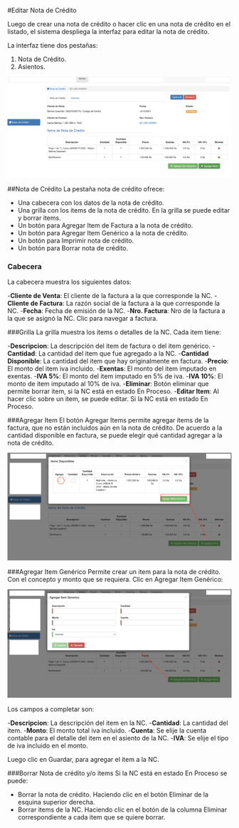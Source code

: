 #Editar Nota de Crédito

Luego de crear una nota de crédito o hacer clic en una nota de crédito en el listado, el sistema
despliega la interfaz para editar la nota de crédito.

La interfaz tiene dos pestañas:

1. Nota de Crédito.
2. Asientos.

![Editar Nota de Crédito](img/editar_nota_de_credito.png)

##Nota de Crédito
La pestaña nota de crédito ofrece:

 - Una cabecera con los datos de la nota de crédito.
 - Una grilla con los items de la nota de crédito. En la grilla se puede editar y borrar items.
 - Un botón para Agregar Item de Factura a la nota de crédito.
 - Un botón para Agregar Item Genérico a la nota de crédito.
 - Un botón para Imprimir nota de crédito.
 - Un botón para Borrar nota de crédito.

### Cabecera
La cabecera muestra los siguientes datos:

-**Cliente de Venta**: El cliente de la factura a la que corresponde la NC.
-**Cliente de Factura**: La razón social de la factura a la que corresponde la NC.
-**Fecha**: Fecha de emisión de la NC.
-**Nro. Factura**: Nro de la factura a la que se asignó la NC. Clic para navegar a factura.

###Grilla
La grilla muestra los items o detalles de la NC.
Cada item tiene:

-**Descripcion**: La descripción del item de factura o del item genérico.
-**Cantidad**: La cantidad del item que fue agregado a la NC.
-**Cantidad Disponible**: La cantidad del item que hay originalmente en factura.
-**Precio**: El monto del item iva incluido.
-**Exentas**: El monto del item imputado en exentas.
-**IVA 5%**: El monto del item imputado en 5% de iva.
-**IVA 10%**: El monto de item imputado al 10% de iva.
-**Eliminar**: Botón eliminar que permite borrar item, si la NC está en estado En Proceso.
-**Editar Item**: Al hacer clic sobre un item, se puede editar. Si la NC está en estado En Proceso.

###Agregar Item
El botón Agregar Items permite agregar items de la factura, que no están incluidos aún en la nota de crédito.
De acuerdo a la cantidad disponible en factura, se puede elegir qué cantidad agregar a la nota 
de crédito.

![Agregar Item](img/agregar_item.png)

###Agregar Item Genérico
Permite crear un item para la nota de crédito. Con el concepto y monto que se requiera.
Clic en Agregar Item Genérico:

![Agregar Item Generico](img/agregar_item_generico.png)

Los campos a completar son:

-**Descripcion**: La descripción del item en la NC.
-**Cantidad**: La cantidad del item.
-**Monto**: El monto total iva incluido.
-**Cuenta**: Se elije la cuenta contable para el detalle del item en el asiento de la NC.
-**IVA**: Se elije el tipo de iva incluido en el monto.

Luego clic en Guardar, para agregar el item a la NC.

###Borrar Nota de crédito y/o items
Si la NC está en estado En Proceso se puede:
- Borrar la nota de crédito. Haciendo clic en el botón Eliminar de la esquina superior derecha.
- Borrar items de la NC. Haciendo clic en el botón de la columna Eliminar correspondiente a cada item que se quiere borrar.



